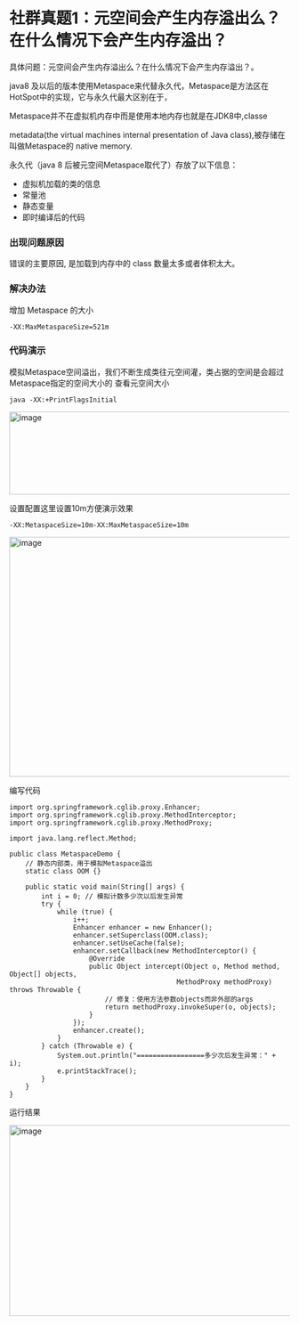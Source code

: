 # 社群真题1：元空间会产生内存溢出么？在什么情况下会产生内存溢出？
具体问题：元空间会产生内存溢出么？在什么情况下会产生内存溢出？。

java8  及以后的版本使用Metaspace来代替永久代，Metaspace是方法区在HotSpot中的实现，它与永久代最大区别在于，

Metaspace并不在虚拟机内存中而是使用本地内存也就是在JDK8中,classe

metadata(the virtual machines internal presentation of Java  class),被存储在叫做Metaspace的
native memory.

永久代（java 8 后被元空间Metaspace取代了）存放了以下信息：

- 虚拟机加载的类的信息
- 常量池
- 静态变量
- 即时编译后的代码

### 出现问题原因
错误的主要原因, 是加载到内存中的 class 数量太多或者体积太大。

### 解决办法
增加 Metaspace 的大小
```
-XX:MaxMetaspaceSize=521m
```
### 代码演示
模拟Metaspace空间溢出，我们不断生成类往元空间灌，类占据的空间是会超过Metaspace指定的空间大小的
查看元空间大小

```
java -XX:+PrintFlagsInitial
```

<img width="606" height="149" alt="image" src="https://github.com/user-attachments/assets/f50cd038-0463-4eb1-bdf4-082e7450f0b8" />

设置配置这里设置10m方便演示效果

```
-XX:MetaspaceSize=10m-XX:MaxMetaspaceSize=10m
```

<img width="675" height="431" alt="image" src="https://github.com/user-attachments/assets/efd8152d-4722-480a-b2d2-486b78285e8d" />


编写代码

```
import org.springframework.cglib.proxy.Enhancer;
import org.springframework.cglib.proxy.MethodInterceptor;
import org.springframework.cglib.proxy.MethodProxy;

import java.lang.reflect.Method;

public class MetaspaceDemo {
    // 静态内部类，用于模拟Metaspace溢出
    static class OOM {}

    public static void main(String[] args) {
        int i = 0; // 模拟计数多少次以后发生异常
        try {
            while (true) {
                i++;
                Enhancer enhancer = new Enhancer();
                enhancer.setSuperclass(OOM.class);
                enhancer.setUseCache(false);
                enhancer.setCallback(new MethodInterceptor() {
                    @Override
                    public Object intercept(Object o, Method method, Object[] objects, 
                                          MethodProxy methodProxy) throws Throwable {
                        // 修复：使用方法参数objects而非外部的args
                        return methodProxy.invokeSuper(o, objects);
                    }
                });
                enhancer.create();
            }
        } catch (Throwable e) {
            System.out.println("=================多少次后发生异常：" + i);
            e.printStackTrace();
        }
    }
}
```
运行结果

<img width="717" height="343" alt="image" src="https://github.com/user-attachments/assets/84b51a9a-4a60-4e92-8752-fcd3d5dc3f3c" />
















